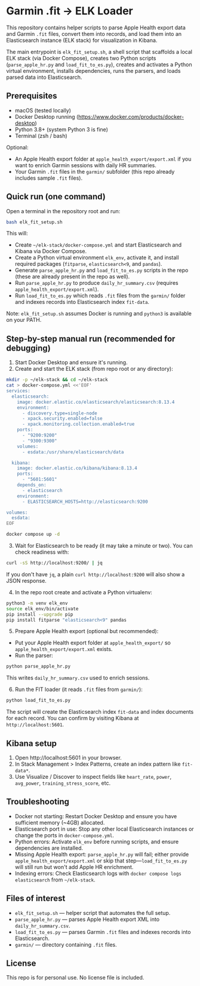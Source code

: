 # Garmin .fit → ELK Loader

This repository contains helper scripts to parse Apple Health export data and Garmin `.fit` files, convert them into records, and load them into an Elasticsearch instance (ELK stack) for visualization in Kibana.

The main entrypoint is `elk_fit_setup.sh`, a shell script that scaffolds a local ELK stack (via Docker Compose), creates two Python scripts (`parse_apple_hr.py` and `load_fit_to_es.py`), creates and activates a Python virtual environment, installs dependencies, runs the parsers, and loads parsed data into Elasticsearch.

## Prerequisites

- macOS (tested locally)
- Docker Desktop running (https://www.docker.com/products/docker-desktop)
- Python 3.8+ (system Python 3 is fine)
- Terminal (zsh / bash)

Optional:
- An Apple Health export folder at `apple_health_export/export.xml` if you want to enrich Garmin sessions with daily HR summaries.
- Your Garmin `.fit` files in the `garmin/` subfolder (this repo already includes sample `.fit` files).

## Quick run (one command)

Open a terminal in the repository root and run:

```sh
bash elk_fit_setup.sh
```

This will:
- Create `~/elk-stack/docker-compose.yml` and start Elasticsearch and Kibana via Docker Compose.
- Create a Python virtual environment `elk_env`, activate it, and install required packages (`fitparse`, `elasticsearch<9`, and `pandas`).
- Generate `parse_apple_hr.py` and `load_fit_to_es.py` scripts in the repo (these are already present in the repo as well).
- Run `parse_apple_hr.py` to produce `daily_hr_summary.csv` (requires `apple_health_export/export.xml`).
- Run `load_fit_to_es.py` which reads `.fit` files from the `garmin/` folder and indexes records into Elasticsearch index `fit-data`.

Note: `elk_fit_setup.sh` assumes Docker is running and `python3` is available on your PATH.

## Step-by-step manual run (recommended for debugging)

1. Start Docker Desktop and ensure it's running.
2. Create and start the ELK stack (from repo root or any directory):

```sh
mkdir -p ~/elk-stack && cd ~/elk-stack
cat > docker-compose.yml <<'EOF'
services:
  elasticsearch:
    image: docker.elastic.co/elasticsearch/elasticsearch:8.13.4
    environment:
      - discovery.type=single-node
      - xpack.security.enabled=false
      - xpack.monitoring.collection.enabled=true
    ports:
      - "9200:9200"
      - "9300:9300"
    volumes:
      - esdata:/usr/share/elasticsearch/data

  kibana:
    image: docker.elastic.co/kibana/kibana:8.13.4
    ports:
      - "5601:5601"
    depends_on:
      - elasticsearch
    environment:
      - ELASTICSEARCH_HOSTS=http://elasticsearch:9200

volumes:
  esdata:
EOF

docker compose up -d
```

3. Wait for Elasticsearch to be ready (it may take a minute or two). You can check readiness with:

```sh
curl -sS http://localhost:9200/ | jq
```

If you don't have `jq`, a plain `curl http://localhost:9200` will also show a JSON response.

4. In the repo root create and activate a Python virtualenv:

```sh
python3 -m venv elk_env
source elk_env/bin/activate
pip install --upgrade pip
pip install fitparse "elasticsearch<9" pandas
```

5. Prepare Apple Health export (optional but recommended):

- Put your Apple Health export folder at `apple_health_export/` so `apple_health_export/export.xml` exists.
- Run the parser:

```sh
python parse_apple_hr.py
```

This writes `daily_hr_summary.csv` used to enrich sessions.

6. Run the FIT loader (it reads `.fit` files from `garmin/`):

```sh
python load_fit_to_es.py
```

The script will create the Elasticsearch index `fit-data` and index documents for each record. You can confirm by visiting Kibana at `http://localhost:5601`.

## Kibana setup

1. Open http://localhost:5601 in your browser.
2. In Stack Management > Index Patterns, create an index pattern like `fit-data*`.
3. Use Visualize / Discover to inspect fields like `heart_rate`, `power`, `avg_power`, `training_stress_score`, etc.

## Troubleshooting

- Docker not starting: Restart Docker Desktop and ensure you have sufficient memory (~4GB) allocated.
- Elasticsearch port in use: Stop any other local Elasticsearch instances or change the ports in `docker-compose.yml`.
- Python errors: Activate `elk_env` before running scripts, and ensure dependencies are installed.
- Missing Apple Health export: `parse_apple_hr.py` will fail; either provide `apple_health_export/export.xml` or skip that step—`load_fit_to_es.py` will still run but won't add Apple HR enrichment.
- Indexing errors: Check Elasticsearch logs with `docker compose logs elasticsearch` from `~/elk-stack`.

## Files of interest

- `elk_fit_setup.sh` — helper script that automates the full setup.
- `parse_apple_hr.py` — parses Apple Health export XML into `daily_hr_summary.csv`.
- `load_fit_to_es.py` — parses Garmin `.fit` files and indexes records into Elasticsearch.
- `garmin/` — directory containing `.fit` files.

## License

This repo is for personal use. No license file is included.


